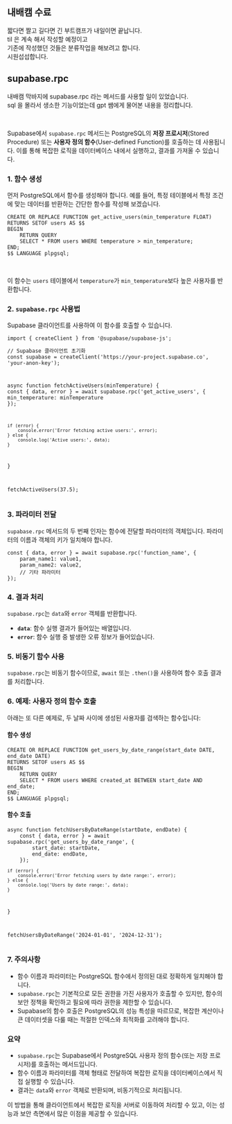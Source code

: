 <h2 data-ke-size="size26">내배캠 수료</h2>
<p data-ke-size="size16">짧다면 짤고 길다면 긴 부트캠프가 내일이면 끝납니다.<br />til 은 계속 해서 작성할 예정이고<br />기존에 작성했던 것들은 분류작업을 해보려고 합니다.<br />시원섭섭합니다.</p>
<h2 data-ke-size="size26">supabase.rpc</h2>
<p data-ke-size="size16">내배캠 막바지에 supabase.rpc 라는 메서드를 사용할 일이 있었습니다.<br />sql 을 몰라서 생소한 기능이었는데 gpt 쌤에게 물어본 내용을 정리합니다.</p>
<p data-ke-size="size16">&nbsp;</p>
<p data-ke-size="size16">Supabase에서 <code>supabase.rpc</code> 메서드는 PostgreSQL의 <b>저장 프로시저</b>(Stored Procedure) 또는 <b>사용자 정의 함수</b>(User-defined Function)를 호출하는 데 사용됩니다. 이를 통해 복잡한 로직을 데이터베이스 내에서 실행하고, 결과를 가져올 수 있습니다.</p>
<h3 data-ke-size="size23">1. <b>함수 생성</b></h3>
<p data-ke-size="size16">먼저 PostgreSQL에서 함수를 생성해야 합니다. 예를 들어, 특정 테이블에서 특정 조건에 맞는 데이터를 반환하는 간단한 함수를 작성해 보겠습니다.</p>
<pre class="pgsql"><code>CREATE OR REPLACE FUNCTION get_active_users(min_temperature FLOAT)
RETURNS SETOF users AS $$
BEGIN
    RETURN QUERY
    SELECT * FROM users WHERE temperature &gt; min_temperature;
END;
$$ LANGUAGE plpgsql;</code></pre>
<p data-ke-size="size16">&nbsp;</p>
<p data-ke-size="size16">이 함수는 <code>users</code> 테이블에서 <code>temperature</code>가 <code>min_temperature</code>보다 높은 사용자를 반환합니다.</p>
<h3 data-ke-size="size23">2. <b><code>supabase.rpc</code> 사용법</b></h3>
<p data-ke-size="size16">Supabase 클라이언트를 사용하여 이 함수를 호출할 수 있습니다.</p>
<pre class="javascript"><code>import { createClient } from '@supabase/supabase-js';
<p>// Supabase 클라이언트 초기화
const supabase = createClient('https://your-project.supabase.co', 'your-anon-key');</p>
<p>async function fetchActiveUsers(minTemperature) {
const { data, error } = await supabase.rpc('get_active_users', {
min_temperature: minTemperature
});</p>
<pre><code>if (error) {
    console.error('Error fetching active users:', error);
} else {
    console.log('Active users:', data);
}
</code></pre>
<p>}</p>
<p>fetchActiveUsers(37.5);</code></pre></p>
<h3 data-ke-size="size23">3. <b>파라미터 전달</b></h3>
<p data-ke-size="size16"><code>supabase.rpc</code> 메서드의 두 번째 인자는 함수에 전달할 파라미터의 객체입니다. 파라미터의 이름과 객체의 키가 일치해야 합니다.</p>
<pre class="aspectj"><code>const { data, error } = await supabase.rpc('function_name', {
    param_name1: value1,
    param_name2: value2,
    // 기타 파라미터
});</code></pre>
<h3 data-ke-size="size23">4. <b>결과 처리</b></h3>
<p data-ke-size="size16"><code>supabase.rpc</code>는 <code>data</code>와 <code>error</code> 객체를 반환합니다.</p>
<ul style="list-style-type: disc;" data-ke-list-type="disc">
<li><b><code>data</code></b>: 함수 실행 결과가 들어있는 배열입니다.</li>
<li><b><code>error</code></b>: 함수 실행 중 발생한 오류 정보가 들어있습니다.</li>
</ul>
<h3 data-ke-size="size23">5. <b>비동기 함수 사용</b></h3>
<p data-ke-size="size16"><code>supabase.rpc</code>는 비동기 함수이므로, <code>await</code> 또는 <code>.then()</code>을 사용하여 함수 호출 결과를 처리합니다.</p>
<h3 data-ke-size="size23">6. <b>예제: 사용자 정의 함수 호출</b></h3>
<p data-ke-size="size16">아래는 또 다른 예제로, 두 날짜 사이에 생성된 사용자를 검색하는 함수입니다:</p>
<h4 data-ke-size="size20">함수 생성</h4>
<pre class="pgsql"><code>CREATE OR REPLACE FUNCTION get_users_by_date_range(start_date DATE, end_date DATE)
RETURNS SETOF users AS $$
BEGIN
    RETURN QUERY
    SELECT * FROM users WHERE created_at BETWEEN start_date AND end_date;
END;
$$ LANGUAGE plpgsql;</code></pre>
<h4 data-ke-size="size20">함수 호출</h4>
<pre class="javascript"><code>async function fetchUsersByDateRange(startDate, endDate) {
    const { data, error } = await supabase.rpc('get_users_by_date_range', {
        start_date: startDate,
        end_date: endDate,
    });
<pre><code>if (error) {
    console.error('Error fetching users by date range:', error);
} else {
    console.log('Users by date range:', data);
}
</code></pre>
<p>}</p>
<p>fetchUsersByDateRange('2024-01-01', '2024-12-31');</code></pre></p>
<h3 data-ke-size="size23">7. <b>주의사항</b></h3>
<ul style="list-style-type: disc;" data-ke-list-type="disc">
<li>함수 이름과 파라미터는 PostgreSQL 함수에서 정의된 대로 정확하게 일치해야 합니다.</li>
<li><code>supabase.rpc</code>는 기본적으로 모든 권한을 가진 사용자가 호출할 수 있지만, 함수의 보안 정책을 확인하고 필요에 따라 권한을 제한할 수 있습니다.</li>
<li>Supabase의 함수 호출은 PostgreSQL의 성능 특성을 따르므로, 복잡한 계산이나 큰 데이터셋을 다룰 때는 적절한 인덱스와 최적화를 고려해야 합니다.</li>
</ul>
<h3 data-ke-size="size23">요약</h3>
<ul style="list-style-type: disc;" data-ke-list-type="disc">
<li><code>supabase.rpc</code>는 Supabase에서 PostgreSQL 사용자 정의 함수(또는 저장 프로시저)를 호출하는 메서드입니다.</li>
<li>함수 이름과 파라미터를 객체 형태로 전달하여 복잡한 로직을 데이터베이스에서 직접 실행할 수 있습니다.</li>
<li>결과는 <code>data</code>와 <code>error</code> 객체로 반환되며, 비동기적으로 처리됩니다.</li>
</ul>
<p data-ke-size="size16">이 방법을 통해 클라이언트에서 복잡한 로직을 서버로 이동하여 처리할 수 있고, 이는 성능과 보안 측면에서 많은 이점을 제공할 수 있습니다.</p>